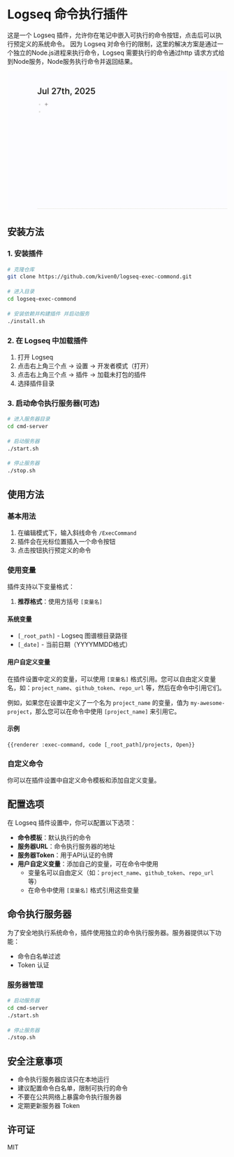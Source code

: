 # Logseq 命令执行插件

这是一个 Logseq 插件，允许你在笔记中嵌入可执行的命令按钮，点击后可以执行预定义的系统命令。
因为 Logseq 对命令行的限制，这里的解决方案是通过一个独立的Node.js进程来执行命令，Logseq 需要执行的命令通过http 请求方式给到Node服务，Node服务执行命令并返回结果。

![demo](./demo.gif)

## 安装方法

### 1. 安装插件

```bash
# 克隆仓库
git clone https://github.com/kiven0/logseq-exec-commond.git

# 进入目录
cd logseq-exec-commond

# 安装依赖并构建插件 并启动服务
./install.sh
```

### 2. 在 Logseq 中加载插件

1. 打开 Logseq
2. 点击右上角三个点 -> 设置 -> 开发者模式（打开）
3. 点击右上角三个点 -> 插件 -> 加载未打包的插件
4. 选择插件目录

### 3. 启动命令执行服务器(可选)

```bash
# 进入服务器目录
cd cmd-server

# 启动服务器
./start.sh

# 停止服务器
./stop.sh
```

## 使用方法

### 基本用法

1. 在编辑模式下，输入斜线命令 `/ExecCommand`
2. 插件会在光标位置插入一个命令按钮
3. 点击按钮执行预定义的命令

### 使用变量

插件支持以下变量格式：

1. **推荐格式**：使用方括号 `[变量名]`

#### 系统变量

- `[_root_path]` - Logseq 图谱根目录路径
- `[_date]` - 当前日期（YYYYMMDD格式）

#### 用户自定义变量

在插件设置中定义的变量，可以使用 `[变量名]` 格式引用。您可以自由定义变量名，如：`project_name`、`github_token`、`repo_url` 等，然后在命令中引用它们。

例如，如果您在设置中定义了一个名为 `project_name` 的变量，值为 `my-awesome-project`，那么您可以在命令中使用 `[project_name]` 来引用它。

#### 示例

```
{{renderer :exec-command, code [_root_path]/projects, Open}}
```

### 自定义命令

你可以在插件设置中自定义命令模板和添加自定义变量。

## 配置选项

在 Logseq 插件设置中，你可以配置以下选项：

- **命令模板**：默认执行的命令
- **服务器URL**：命令执行服务器的地址
- **服务器Token**：用于API认证的令牌
- **用户自定义变量**：添加自己的变量，可在命令中使用
  - 变量名可以自由定义（如：`project_name`、`github_token`、`repo_url` 等）
  - 在命令中使用 `[变量名]` 格式引用这些变量

## 命令执行服务器

为了安全地执行系统命令，插件使用独立的命令执行服务器。服务器提供以下功能：

- 命令白名单过滤
- Token 认证

### 服务器管理

```bash
# 启动服务器
cd cmd-server
./start.sh

# 停止服务器
./stop.sh
```

## 安全注意事项

- 命令执行服务器应该只在本地运行
- 建议配置命令白名单，限制可执行的命令
- 不要在公共网络上暴露命令执行服务器
- 定期更新服务器 Token

## 许可证

MIT